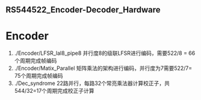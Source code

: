 ## RS544522_Encoder-Decoder_Hardware

# Encoder
1. ./Encoder/LFSR_lal8_pipe8 并行度8的级联LFSR进行编码，需要522/8 = 66个周期完成帧编码
2. ./Encoder/Matix_Parallel  矩阵乘法的架构进行编码，并行度为7需要522/7= 75个周期完成帧编码
3. ./Dec_syndrome            22路并行，每路32个常亮乘法器计算校正子，共544/32=17个周期完成校正子计算